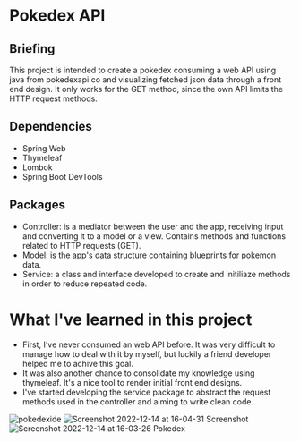 # Pokedex API

## Briefing

This project is intended to create a pokedex consuming a web API using java from pokedexapi.co and visualizing fetched json data through a front end design.
It only works for the GET method, since the own API limits the HTTP request methods.

## Dependencies

- Spring Web
- Thymeleaf
- Lombok
- Spring Boot DevTools

## Packages

- Controller: is a mediator between the user and the app, receiving input and converting it to a model or a view. Contains methods and functions related to HTTP requests (GET).
- Model: is the app's data structure containing blueprints for pokemon data.
- Service: a class and interface developed to create and initiliaze methods in order to reduce repeated code.

# What I've learned in this project 

- First, I've never consumed an web API before. It was very difficult to manage how to deal with it by myself, but luckily a friend developer helped me to achive this goal. 
- It was also another chance to consolidate my knowledge using thymeleaf. It's a nice tool to render initial front end designs.
- I've started developing the service package to abstract the request methods used in the controller and aiming to write clean code.

![pokedexide](https://user-images.githubusercontent.com/108681887/208010344-43d09990-964d-4d02-bf12-9a5806887128.PNG)
![Screenshot 2022-12-14 at 16-04-31 Screenshot](https://user-images.githubusercontent.com/108681887/208010350-8a8c1a1b-ba8f-48de-8811-d4eba2cac3a0.png)
![Screenshot 2022-12-14 at 16-03-26 Pokedex](https://user-images.githubusercontent.com/108681887/208010357-6f8fcfa9-b865-43fd-8f22-252baa69dceb.png)
